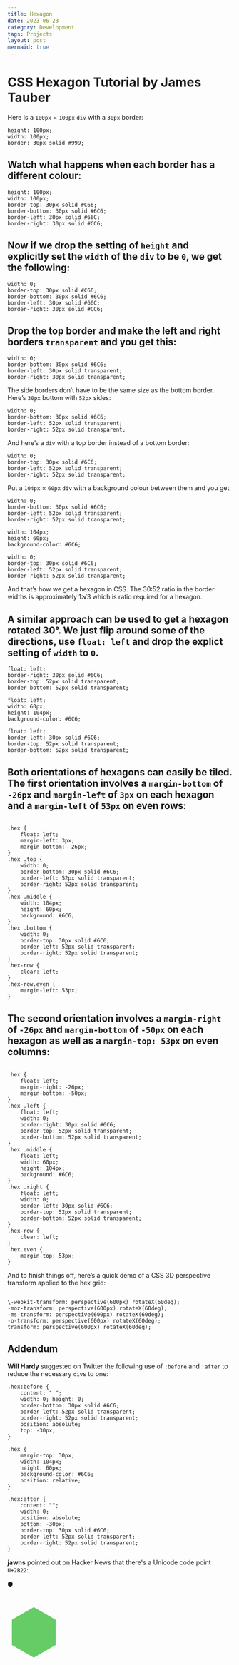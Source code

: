 ```yaml
---
title: Hexagon
date: 2023-06-23
category: Development
tags: Projects
layout: post
mermaid: true
---
```


# CSS Hexagon Tutorial by James Tauber

Here is a `100px` × `100px` `div` with a `30px` border:

    height: 100px;
    width: 100px;
    border: 30px solid #999;

## Watch what happens when each border has a different colour:

    height: 100px;
    width: 100px;
    border-top: 30px solid #C66;
    border-bottom: 30px solid #6C6;
    border-left: 30px solid #66C;
    border-right: 30px solid #CC6;

## Now if we drop the setting of `height` and explicitly set the `width` of the `div` to be `0`, we get the following:

    width: 0;
    border-top: 30px solid #C66;
    border-bottom: 30px solid #6C6;
    border-left: 30px solid #66C;
    border-right: 30px solid #CC6;

## Drop the top border and make the left and right borders `transparent` and you get this:

    width: 0;
    border-bottom: 30px solid #6C6;
    border-left: 30px solid transparent;
    border-right: 30px solid transparent;

The side borders don’t have to be the same size as the bottom border. Here’s `30px` bottom with `52px` sides:

    width: 0;
    border-bottom: 30px solid #6C6;
    border-left: 52px solid transparent;
    border-right: 52px solid transparent;

And here’s a `div` with a top border instead of a bottom border:

    width: 0;
    border-top: 30px solid #6C6;
    border-left: 52px solid transparent;
    border-right: 52px solid transparent;

Put a `104px` × `60px` `div` with a background colour between them and you get:

    width: 0;
    border-bottom: 30px solid #6C6;
    border-left: 52px solid transparent;
    border-right: 52px solid transparent;

    width: 104px;
    height: 60px;
    background-color: #6C6;

    width: 0;
    border-top: 30px solid #6C6;
    border-left: 52px solid transparent;
    border-right: 52px solid transparent;

And that’s how we get a hexagon in CSS. The 30:52 ratio in the border widths is approximately 1:√3 which is ratio required for a hexagon.

## A similar approach can be used to get a hexagon rotated 30°. We just flip around some of the directions, use `float: left` and drop the explict setting of `width` to `0`.

    float: left;
    border-right: 30px solid #6C6;
    border-top: 52px solid transparent;
    border-bottom: 52px solid transparent;

    float: left;
    width: 60px;
    height: 104px;
    background-color: #6C6;

    float: left;
    border-left: 30px solid #6C6;
    border-top: 52px solid transparent;
    border-bottom: 52px solid transparent;

## Both orientations of hexagons can easily be tiled. The first orientation involves a `margin-bottom` of `-26px` and `margin-left` of `3px` on each hexagon and a `margin-left` of `53px` on even rows:

```

.hex {
    float: left;
    margin-left: 3px;
    margin-bottom: -26px;
}
.hex .top {
    width: 0;
    border-bottom: 30px solid #6C6;
    border-left: 52px solid transparent;
    border-right: 52px solid transparent;
}
.hex .middle {
    width: 104px;
    height: 60px;
    background: #6C6;
}
.hex .bottom {
    width: 0;
    border-top: 30px solid #6C6;
    border-left: 52px solid transparent;
    border-right: 52px solid transparent;
}
.hex-row {
    clear: left;
}
.hex-row.even {
    margin-left: 53px;
}

```


## The second orientation involves a `margin-right` of `-26px` and `margin-bottom` of `-50px` on each hexagon as well as a `margin-top: 53px` on even columns:

```

.hex {
    float: left;
    margin-right: -26px;
    margin-bottom: -50px;
}
.hex .left {
    float: left;
    width: 0;
    border-right: 30px solid #6C6;
    border-top: 52px solid transparent;
    border-bottom: 52px solid transparent;
}
.hex .middle {
    float: left;
    width: 60px;
    height: 104px;
    background: #6C6;
}
.hex .right {
    float: left;
    width: 0;
    border-left: 30px solid #6C6;
    border-top: 52px solid transparent;
    border-bottom: 52px solid transparent;
}
.hex-row {
    clear: left;
}
.hex.even {
    margin-top: 53px;
}

```

And to finish things off, here’s a quick demo of a CSS 3D perspective transform applied to the hex grid:

```

\-webkit-transform: perspective(600px) rotateX(60deg);
-moz-transform: perspective(600px) rotateX(60deg);
-ms-transform: perspective(600px) rotateX(60deg);
-o-transform: perspective(600px) rotateX(60deg);
transform: perspective(600px) rotateX(60deg);
```


Addendum
--------

**Will Hardy** suggested on Twitter the following use of `:before` and `:after` to reduce the necessary `div`s to one:

```
.hex:before {
    content: " ";
    width: 0; height: 0;
    border-bottom: 30px solid #6C6;
    border-left: 52px solid transparent;
    border-right: 52px solid transparent;
    position: absolute;
    top: -30px;
}

.hex {
    margin-top: 30px;
    width: 104px;
    height: 60px;
    background-color: #6C6;
    position: relative;
}

.hex:after {
    content: "";
    width: 0;
    position: absolute;
    bottom: -30px;
    border-top: 30px solid #6C6;
    border-left: 52px solid transparent;
    border-right: 52px solid transparent;
}
```


**jawns** pointed out on Hacker News that there's a Unicode code point `U+2B22`:

⬢

<span style="color: #6C6; font-size: 135px;">&#x2B22;</span>

